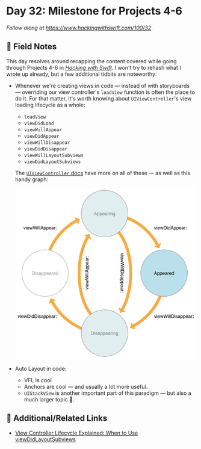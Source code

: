 # Day 32: Milestone for Projects 4-6

_Follow along at https://www.hackingwithswift.com/100/32_.


## 📒 Field Notes

This day resolves around recapping the content covered while going through Projects 4-6 in _[Hacking with Swift](https://www.hackingwithswift.com/read)_. I won't try to rehash what I wrote up already, but a few additional tidbits are noteworthy:

- Whenever we're creating views in code &mdash; instead of with storyboards &mdash; overriding our view controller's `loadView` function is often the place to do it. For that matter, it's worth knowing about `UIViewController`'s view loading lifecycle as a whole:

  - `loadView`
  - `viewDidLoad`
  - `viewWillAppear`
  - `viewDidAppear`
  - `viewWillDisappear`
  - `viewDidDisappear`
  - `viewWillLayoutSubviews`
  - `viewDidLayoutSubviews`

  The [`UIViewController` docs](https://developer.apple.com/documentation/uikit/uiviewcontroller) have more on all of these &mdash; as well as this handy graph:

  ![view controller lifecycle](./view-controller-lifecycle.png)


- Auto Layout in code:
  - VFL is cool
  - Anchors are cool &mdash; and usually a lot more useful.
  - `UIStackView` is another important part of this paradigm &mdash; but also a much larger topic 🙂.


## 🔗 Additional/Related Links

- [View Controller Lifecycle Explained: When to Use viewDidLayoutSubviews](https://www.appcoda.com/view-controller-lifecycle/)
